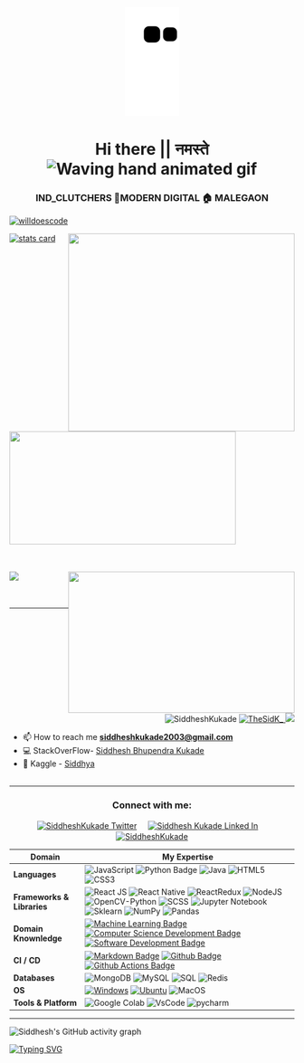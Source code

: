 <p align="center">
  <img src="https://github.com/SiddheshKukade/SiddheshKukade/raw/output/github-contribution-grid-snake.svg" alt="snake"></center>
</p>
<h1 align="center">Hi there || नमस्ते  <img src="https://raw.githubusercontent.com/nixin72/nixin72/master/wave.gif" 
         alt="Waving hand animated gif"
         height="45"
         width="45" /></h1>
<h3 align="center">
IND_CLUTCHERS 💠MODERN DIGITAL 🏠 MALEGAON
</h3>

 
 <p align="left"> <a href="https://github.com/ryo-ma/github-profile-trophy"><img src="https://github-profile-trophy.vercel.app/?username=SiddheshKukade&theme=radical&margin-w=15&margin-h=15&column=8" alt="willdoescode" /></a></p>
<p>
  <a align= "center" href="https://github.com/SiddheshKukade">
    <img alt= "stats card" height="200px" width="400" src="https://github-readme-streak-stats.herokuapp.com/?user=SiddheshKukade&theme=radical">
    <img align="right" height="350" width="400" src="https://cdn.dribbble.com/users/2238041/screenshots/4763918/working.gif" />
    
<img height="200px" width="400" src="https://github-readme-stats.vercel.app/api?username=SiddheshKukade&count_private=true&theme=radical&show_icons=true" />

  </a>
</p>
<br/>

<p>
    <img  align="right"  height="250" width="400" src="https://cdn.dribbble.com/users/535615/screenshots/17649043/media/e4c03808fa04fa65e0c58d6d61f2fd54.png" />
  
<img  src="https://github-readme-stats.vercel.app/api/top-langs/?username=SiddheshKukade&layout=compact&theme=radical&langs_count=15" />
  
</p>
<br/>
<hr/>

 
 <p align="right" >
  <img src="https://komarev.com/ghpvc/?username=SiddheshKukade&label=Profile%20views&color=0e75b6&style=for-the-badge" alt="SiddheshKukade" />
  <a href="https://twitter.com/TheSidK_" target="blank">
        <img src="https://img.shields.io/twitter/follow/TheSidK_?logo=twitter&style=for-the-badge" alt="TheSidK_" />
      <img src="https://img.shields.io/youtube/channel/views/UCv-7LW60AplFfQUpkFjDRhA?style=for-the-badge"/> 
   </a>
</p>




- 📫 How to reach me **siddheshkukade2003@gmail.com**
- 💻 StackOverFlow- [Siddhesh Bhupendra Kukade](https://stackoverflow.com/users/15290971/siddhesh-b-kukade)
- 🤖 Kaggle - [Siddhya](https://www.kaggle.com/siddhya)
<br><br>
<hr>



<h3 align="center">Connect with me:</h3>
<p align="center">
<a href="https://twitter.com/TheSidK_" target="blank"><img align="center" src="https://img.icons8.com/cute-clipart/64/000000/twitter.png" alt="SiddheshKukade Twitter" height="50" width="50" /></a> &nbsp;&nbsp;&nbsp;
<a href="https://in.linkedin.com/in/siddhesh-bhupendra-kukade-5a46a71b5" target="blank"><img align="center" src="https://img.icons8.com/cute-clipart/64/000000/linkedin.png" alt="Siddhesh Kukade Linked In" height="50" width="50" /></a>&nbsp;&nbsp;&nbsp;&nbsp;
<a href="https://instagram.com/SiddheshKukade" target="blank"><img align="center" src="https://img.icons8.com/cute-clipart/64/000000/instagram-new.png" alt="SiddheshKukade" height="50" width="50" /></a>
</p>



Domain | My Expertise
--- | --- 
**Languages**  | ![JavaScript](https://img.shields.io/badge/-JavaScript-ff4d4d?logo=%22javascript%22) ![Python Badge](https://img.shields.io/badge/-Python-3776AB?style=flat&logo=Python&logoColor=white) ![Java](https://img.shields.io/badge/-Java-4d4d4d?logo=%22java%22) ![HTML5](https://img.shields.io/badge/HTML5-E34F26?&logo=html5&logoColor=white) ![CSS3](https://img.shields.io/badge/CSS3-1572B6?&logo=css3&logoColor=white)
**Frameworks & Libraries**  |  ![React JS](https://img.shields.io/badge/-ReactJS-3333ff?logo=%22react%22) ![React Native](https://img.shields.io/badge/-ReactNative-00264d?logo=%22react%22) ![ReactRedux](https://img.shields.io/badge/-Redux-cc33ff?logo=%22redux%22) ![NodeJS](https://img.shields.io/badge/-nodeJS-33cc33?logo=%22deno%22)  ![OpenCV-Python](https://img.shields.io/badge/-opencv-ff6699?logo=%22opencv%22) ![SCSS](https://img.shields.io/badge/-sass-1f0033?logo=%22sass%22) ![Jupyter Notebook](https://img.shields.io/badge/-jupyter-ffb366?logo=%22jupyter%22) ![Sklearn](https://img.shields.io/badge/-sklearn-ff99cc?logo="python") ![NumPy](https://img.shields.io/badge/-numpy-3366ff?logo=%22numpy%22) ![Pandas](https://img.shields.io/badge/-pandas-b3c6ff?logo=%22pandas%22)
**Domain Knownledge**  | [![Machine Learning Badge](https://img.shields.io/badge/-Machine%20Learning-01D277?style=flat&logoColor=white)](https://github.com/BEPb/BEPb) [![Computer Science Development Badge](https://img.shields.io/badge/-Computer%20Science-FAB040?style=flat&logoColor=white)](https://github.com/search?q=user%3ABEPb&type=Repositories) [![Software Development Badge](https://img.shields.io/badge/-Software%20Development-FF6600?style=flat&logoColor=white)](https://github.com/search?q=user%3ABEPb&type=Repositories) 
**CI / CD** | [![Markdown Badge](https://img.shields.io/badge/-Markdown-2088FF?style=flat&logo=Markdown&logoColor=white)](https://github.com/BEPb/BEPb) [![Github Badge](https://img.shields.io/badge/-Github%20-2088FF?style=flat&logo=Github&logoColor=white)](https://github.com/BEPb/BEPb) [![Github Actions Badge](https://img.shields.io/badge/-Git%20-2088FF?style=flat&logo=Git&logoColor=white)](https://github.com/BEPb/BEPb)
**Databases**  | ![MongoDB](https://img.shields.io/badge/-MongoDB-008000?logo=%22mongodb%22)  <img alt="MySQL" src="https://camo.githubusercontent.com/e863bc79abf7a53150665ce9eb1a93f4fb6183af46bc3fb345ee5562736eb23c/68747470733a2f2f696d672e736869656c64732e696f2f62616467652f4d7953514c2d2532333030662e7376673f6c6f676f3d6d7973716c266c6f676f436f6c6f723d7768697465" data-canonical-src="https://img.shields.io/badge/MySQL-%2300f.svg?logo=mysql&amp;logoColor=white" style="max-width: 100%;"> <img src="https://camo.githubusercontent.com/c44ec7dbcddd4dea22204197ce11e45bea3ef03ff97e45294bf66ea793527706/68747470733a2f2f696d672e736869656c64732e696f2f62616467652f2d53514c2d626c61636b3f7374796c653d666c61742d737175617265266c6f676f3d706f737467726573716c266c6f676f436f6c6f723d626c7565" alt="SQL" data-canonical-src="https://img.shields.io/badge/-SQL-black?style=flat-square&amp;logo=postgresql&amp;logoColor=blue" style="max-width: 100%;"> ![Redis](https://img.shields.io/badge/-Redis-ff8080?logo=%22redis%22)
**OS**  | <a target="_blank" rel="noopener noreferrer" href="https://camo.githubusercontent.com/b44114213a5a462903bd69611bb6846f1dc41fe6f3230bd37c67c3d4eb65f08c/68747470733a2f2f696d672e736869656c64732e696f2f62616467652f2d57696e646f77732d626c61636b3f7374796c653d666c61742d737175617265266c6f676f3d77696e646f7773266c6f676f436f6c6f723d626c7565"><img src="https://camo.githubusercontent.com/b44114213a5a462903bd69611bb6846f1dc41fe6f3230bd37c67c3d4eb65f08c/68747470733a2f2f696d672e736869656c64732e696f2f62616467652f2d57696e646f77732d626c61636b3f7374796c653d666c61742d737175617265266c6f676f3d77696e646f7773266c6f676f436f6c6f723d626c7565" alt="Windows" data-canonical-src="https://img.shields.io/badge/-Windows-black?style=flat-square&amp;logo=windows&amp;logoColor=blue" style="max-width: 100%;"></a> <a target="_blank" rel="noopener noreferrer" href="https://camo.githubusercontent.com/9c4bc049e33f41f122342a1714ccf872c34098a9f2c593c33c2322cf0129fa04/68747470733a2f2f696d672e736869656c64732e696f2f62616467652f2d5562756e74752d626c61636b3f7374796c653d666c61742d737175617265266c6f676f3d7562756e7475"><img src="https://camo.githubusercontent.com/9c4bc049e33f41f122342a1714ccf872c34098a9f2c593c33c2322cf0129fa04/68747470733a2f2f696d672e736869656c64732e696f2f62616467652f2d5562756e74752d626c61636b3f7374796c653d666c61742d737175617265266c6f676f3d7562756e7475" alt="Ubuntu" data-canonical-src="https://img.shields.io/badge/-Ubuntu-black?style=flat-square&amp;logo=ubuntu" style="max-width: 100%;"></a> ![MacOS](https://img.shields.io/badge/-macOS-595959?logo=%22apple%22)
**Tools & Platform**  | ![Google Colab](https://img.shields.io/badge/Colab-F9AB00?logo=googlecolab&color=525252) ![VsCode](https://img.shields.io/badge/-vscode-0066ff?logo=%22visual-studio%22) ![pycharm](https://img.shields.io/badge/-pycharm-608000?logo=%22pycharm%22)

<hr>

![Siddhesh's GitHub activity graph](https://activity-graph.herokuapp.com/graph?username=SiddheshKukade&hide_border=true&theme=redical)
 
 
[![Typing SVG](https://readme-typing-svg.herokuapp.com?font=Fira+Code&color=%23A022F7&size=10&lines=IND_CLUTCHERS;MODERN+DIGITAL+MALEGAON)](https://git.io/typing-svg)
















<!--  
 # Modern Digital Photo Studio
 [![Linkedin Badge](https://img.shields.io/badge/-blue?style=social&logo=Linkedin&logoColor=blue&link=https://www.linkedin.com/in/siddhesh-bhupendra-kukade-243980172/)](https://www.linkedin.com/in/siddhesh-bhupendra-kukade-243980172/)
[![Gmail Badge](https://img.shields.io/badge/-c14438?style=social&logo=Gmail&logoColor=red&link=mailto:siddheshkukade2003@gmail.com)](mailto:siddheshkukade2003@gmail.com)
[![Instagram Badge](https://img.shields.io/badge/-blue?style=social&logo=Instagram&logoColor=#fb3958&link=https://www.instagram.com/siddheshkukade/)](https://www.instagram.com/shivangguptax/)
[![Twitter Badge](http://img.shields.io/badge/-1ca0f1?style=social&logo=twitter&logoColor=blue&link=https://twitter.com/TheSidK_)](https://twitter.com/TheSidK_) 
<br>
 ### Hi there || नमस्ते <img src="https://raw.githubusercontent.com/aemmadi/aemmadi/master/wave.gif" width="29px"> 
- 📫 How to reach me: <siddheshkukade2003@gmail.com> 
- AI ML DS Work: <https://www.kaggle.com/siddhya>
- Web Dev: Here On GitHub
<hr/>
-🌱 I’m currently learning Machine Learning
<hr/>
<p align="left"> <img src="https://komarev.com/ghpvc/?username=SiddheshKukade&label=View Count &color=0e75b6&style=flat" alt="" /> </p>

![](https://media.giphy.com/media/jOV609ljhCAK1tba6u/giphy.gif)
<!-- 
<code><img height="40" src="https://raw.githubusercontent.com/github/explore/80688e429a7d4ef2fca1e82350fe8e3517d3494d/topics/cpp/cpp.png"></code>
<code><img height="40" src="https://raw.githubusercontent.com/github/explore/80688e429a7d4ef2fca1e82350fe8e3517d3494d/topics/java/java.png"></code>
<code><img height="40" src="https://raw.githubusercontent.com/github/explore/80688e429a7d4ef2fca1e82350fe8e3517d3494d/topics/javascript/javascript.png"></code>
<code><img height="40" src="https://raw.githubusercontent.com/github/explore/80688e429a7d4ef2fca1e82350fe8e3517d3494d/topics/react/react.png"></code>
<code><img height="40" src="https://raw.githubusercontent.com/github/explore/80688e429a7d4ef2fca1e82350fe8e3517d3494d/topics/nodejs/nodejs.png"></code>
<code><img height="40" src="https://raw.githubusercontent.com/github/explore/80688e429a7d4ef2fca1e82350fe8e3517d3494d/topics/python/python.png"></code>
<code><img height="40" src="https://raw.githubusercontent.com/github/explore/80688e429a7d4ef2fca1e82350fe8e3517d3494d/topics/html/html.png"></code>
<code><img height="40" src="https://raw.githubusercontent.com/github/explore/80688e429a7d4ef2fca1e82350fe8e3517d3494d/topics/css/css.png"></code>
<code><img height="40" src="https://raw.githubusercontent.com/github/explore/80688e429a7d4ef2fca1e82350fe8e3517d3494d/topics/git/git.png"></code> -->
<!-- ![](https://github-readme-stats.vercel.app/api?username=SiddheshKukade&show_icons=true&hide_border=true) -->
<!--
**SiddheshKukade/SiddheshKukade** is a ✨ _special_ ✨ repository because its `README.md` (this file) appears on your GitHub profile.
🏠
Here are some ideas to get you started:

- 🔭 I’m currently working on ...

- 👯 I’m looking to collaborate on ...
- 🤔 I’m looking for help with ...
- 💬 Ask me about ...
- 📫 How to reach me: ...
- 😄 Pronouns: ...
- ⚡ Fun fact: ...
-->
<!--   Edit this Later-->
<!--  <h1 align="center">Hi 👋, I'm William Lane</h1>
<h3 align="center">A 14 year old developer from Washington State</h3>

<p align="left"> <a href="https://github.com/ryo-ma/github-profile-trophy"><img src="https://github-profile-trophy.vercel.app/?username=willdoescode&theme=onedark&margin-w=15&margin-h=15&column=7" alt="willdoescode" /></a> </p>

<div>
<img height="170" align="left" src="https://github-readme-stats.vercel.app/api?username=willdoescode&count_private=true&include_all_commits=true&theme=onedark" alt="willdoescode" />
<img src="https://github-readme-stats.vercel.app/api/top-langs/?username=willdoescode&layout=compact&theme=onedark&langs_count=15" />
</div>

<br/>

<p align="left"> <img src="https://komarev.com/ghpvc/?username=willdoescode&label=Profile%20views&color=0e75b6&style=flat" alt="willdoescode" /> </p>

- 🔭 I’m currently working on [Crystal](https://crystal-lang.org/), [Haskell](https://www.haskell.org/), and [Rust](http://rust-lang.org/)

## Blog posts
<!-- BLOG-POST-LIST:START -->
<!-- - [Effective Interfaces In Golang](https://dev.to/willdoescode/effective-interfaces-in-golang-3l3n)
- [How to operator overload in Rust.](https://dev.to/willdoescode/how-to-operator-overload-in-rust-33cp) -->
<!-- BLOG-POST-LIST:END -->
<!-- 
<h3 align="left">Connect with me:</h3>
<p align="left">
<a href="https://codepen.io/willdoescode" target="blank"><img align="center" src="https://cdn.jsdelivr.net/npm/simple-icons@3.0.1/icons/codepen.svg" alt="willdoescode" height="30" width="40" /></a>
<a href="https://dev.to/willdoescode" target="blank"><img align="center" src="https://cdn.jsdelivr.net/npm/simple-icons@3.0.1/icons/dev-dot-to.svg" alt="willdoescode" height="30" width="40" /></a>
<a href="https://twitter.com/willdoescode" target="blank"><img align="center" src="https://cdn.jsdelivr.net/npm/simple-icons@3.0.1/icons/twitter.svg" alt="willdoescode" height="30" width="40" /></a>
<a href="https://stackoverflow.com/users/will-iam" target="blank"><img align="center" src="https://cdn.jsdelivr.net/npm/simple-icons@3.0.1/icons/stackoverflow.svg" alt="will-iam" height="30" width="40" /></a>
<a href="https://codesandbox.com/willdoescode" target="blank"><img align="center" src="https://cdn.jsdelivr.net/npm/simple-icons@3.0.1/icons/codesandbox.svg" alt="willdoescode" height="30" width="40" /></a>
<a href="https://instagram.com/willdoescode" target="blank"><img align="center" src="https://cdn.jsdelivr.net/npm/simple-icons@3.0.1/icons/instagram.svg" alt="willdoescode" height="30" width="40" /></a>
<a href="https://www.leetcode.com/willdoescode" target="blank"><img align="center" src="https://cdn.jsdelivr.net/npm/simple-icons@3.0.1/icons/leetcode.svg" alt="willdoescode" height="30" width="40" /></a>
</p>
 --> 

